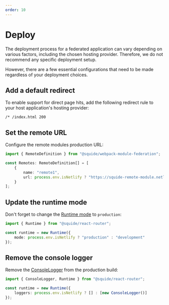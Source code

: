 ```yaml
---
order: 10
---
```


# Deploy

The deployment process for a federated application can vary depending on various factors, including the chosen hosting provider. Therefore, we do not recommend any specific deployment setup.

However, there are a few essential configurations that need to be made regardless of your deployment choices.

## Add a default redirect

To enable support for direct page hits, add the following redirect rule to your host application's hosting provider:

```
/* /index.html 200
```

## Set the remote URL

Configure the remote modules production URL:

```ts
import { RemoteDefinition } from "@squide/webpack-module-federation";

const Remotes: RemoteDefinition[] = [
    {
        name: "remote1",
        url: process.env.isNetlify ? "https://squide-remote-module.netlify.app" : "http://localhost:8081"
    }
];
```

## Update the runtime mode

Don't forget to change the [Runtime mode](../reference/runtime/runtime-class.md#change-the-runtime-mode) to `production`:

```ts
import { Runtime } from "@squide/react-router";

const runtime = new Runtime({
    mode: process.env.isNetlify ? "production" : "development"
});
```

## Remove the console logger

Remove the [ConsoleLogger](../reference/logging/ConsoleLogger.md) from the production build:

```ts
import { ConsoleLogger, Runtime } from "@squide/react-router";

const runtime = new Runtime({
    loggers: process.env.isNetlify ? [] : [new ConsoleLogger()]
});
```

